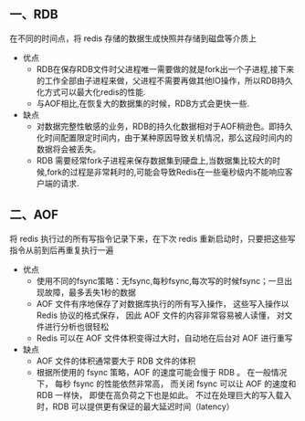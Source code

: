 ## 一、RDB

在不同的时间点，将 redis 存储的数据生成快照并存储到磁盘等介质上

- 优点
  - RDB在保存RDB文件时父进程唯一需要做的就是fork出一个子进程,接下来的工作全部由子进程来做，父进程不需要再做其他IO操作，所以RDB持久化方式可以最大化redis的性能.
  - 与AOF相比,在恢复大的数据集的时候，RDB方式会更快一些.
- 缺点
  - 对数据完整性敏感的业务，RDB的持久化数据相对于AOF稍逊色。即持久化时间配置限定时间内，由于某种原因导致关机情况，那么这段时间内的数据将会被丢失。
  - RDB 需要经常fork子进程来保存数据集到硬盘上,当数据集比较大的时候,fork的过程是非常耗时的,可能会导致Redis在一些毫秒级内不能响应客户端的请求.

## 二、AOF

将 redis 执行过的所有写指令记录下来，在下次 redis 重新启动时，只要把这些写指令从前到后再重复执行一遍

- 优点
  - 使用不同的fsync策略：无fsync,每秒fsync,每次写的时候fsync；一旦出现故障，最多丢失1秒的数据
  - AOF 文件有序地保存了对数据库执行的所有写入操作， 这些写入操作以 Redis 协议的格式保存， 因此 AOF 文件的内容非常容易被人读懂， 对文件进行分析也很轻松
  - Redis 可以在 AOF 文件体积变得过大时，自动地在后台对 AOF 进行重写
- 缺点
  - AOF 文件的体积通常要大于 RDB 文件的体积
  - 根据所使用的 fsync 策略，AOF 的速度可能会慢于 RDB 。 在一般情况下， 每秒 fsync 的性能依然非常高， 而关闭 fsync 可以让 AOF 的速度和 RDB 一样快， 即使在高负荷之下也是如此。 不过在处理巨大的写入载入时，RDB 可以提供更有保证的最大延迟时间（latency）



